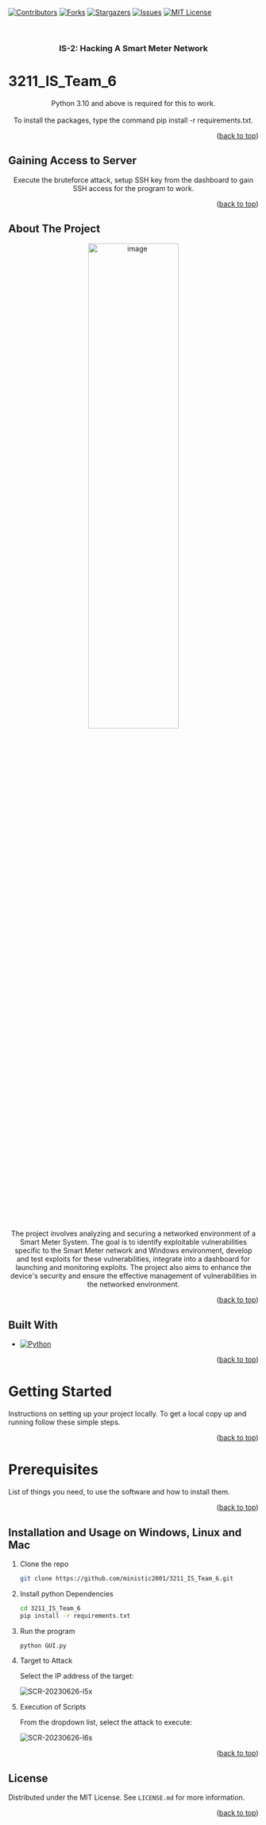 <a name="readme-top"></a>

[![Contributors][contributors-shield]][contributors-url]
[![Forks][forks-shield]][forks-url]
[![Stargazers][stars-shield]][stars-url]
[![Issues][issues-shield]][issues-url]
[![MIT License][license-shield]][license-url]


<!-- PROJECT LOGO -->
<br />
<div align="center">

<h3 align="center">IS-2: Hacking A Smart Meter Network</h3>

</div>

# 3211_IS_Team_6

<div align="center">
Python 3.10 and above is required for this to work.
</div>
<br />

<div align="center">
To install the packages, type the command pip install -r requirements.txt. 

</div>
<p align="right">(<a href="#readme-top">back to top</a>)</p>

## Gaining Access to Server

<div align="center">
  
Execute the bruteforce attack, setup SSH key from the dashboard to gain SSH access for the program to work.

</div>
<p align="right">(<a href="#readme-top">back to top</a>)</p>

<!-- ABOUT THE PROJECT -->
## About The Project
<div align="center">
  
<img width= 60% height=50% alt="image" src="https://github.com/ministic2001/3211_IS_Team_6/assets/94297073/0408425c-6371-4a4f-a764-ccde4915ee0b">
</div>

<br />

<div align="center">

The project involves analyzing and securing a networked environment of a Smart Meter System. The goal is to identify exploitable vulnerabilities specific to the Smart Meter network and Windows environment, develop and test exploits for these vulnerabilities, integrate into a dashboard for launching and monitoring exploits. The project also aims to enhance the device's security and ensure the effective management of vulnerabilities in the networked environment.
</div>

<p align="right">(<a href="#readme-top">back to top</a>)</p>



## Built With

* [![Python][Python-logo]][Python-url]

<p align="right">(<a href="#readme-top">back to top</a>)</p>


<!-- GETTING STARTED -->
# Getting Started

Instructions on setting up your project locally. To get a local copy up and running follow these simple steps.
<p align="right">(<a href="#readme-top">back to top</a>)</p>

# Prerequisites
List of things you need, to use the software and how to install them.
<p align="right">(<a href="#readme-top">back to top</a>)</p>

## Installation and Usage on Windows, Linux and Mac
1. Clone the repo
   ```sh
   git clone https://github.com/ministic2001/3211_IS_Team_6.git
   ```
2. Install python Dependencies
   ```sh
   cd 3211_IS_Team_6
   pip install -r requirements.txt
   ```
3. Run the program
   ```sh
   python GUI.py
   ```
   
4. Target to Attack

   Select the IP address of the target:
   
   ![SCR-20230626-l5x](https://github.com/ministic2001/3211_IS_Team_6/assets/94297073/00e9d49f-84e6-4c03-ac1c-bcfa34262d23)

5. Execution of Scripts

   From the dropdown list, select the attack to execute:
   
   ![SCR-20230626-l6s](https://github.com/ministic2001/3211_IS_Team_6/assets/94297073/4f1f28d7-07be-4435-a93e-3648716e7616)



<p align="right">(<a href="#readme-top">back to top</a>)</p>


<!-- LICENSE -->
## License

Distributed under the MIT License. See `LICENSE.md` for more information.

<p align="right">(<a href="#readme-top">back to top</a>)</p>


<!-- MARKDOWN LINKS & IMAGES -->
<!-- https://www.markdownguide.org/basic-syntax/#reference-style-links -->
[contributors-shield]: https://img.shields.io/github/contributors/ministic2001/3211_IS_Team_6.svg?style=for-the-badge
[contributors-url]: https://github.com/ministic2001/3211_IS_Team_6/graphs/contributors
[forks-shield]: https://img.shields.io/github/forks/ministic2001/3211_IS_Team_6.svg?style=for-the-badge
[forks-url]: https://github.com/ministic2001/3211_IS_Team_6/network/members
[stars-shield]: https://img.shields.io/github/stars/ministic2001/3211_IS_Team_6.svg?style=for-the-badge
[stars-url]: https://github.com/ministic2001/3211_IS_Team_6/stargazers
[issues-shield]: https://img.shields.io/github/issues/ministic2001/3211_IS_Team_6.svg?style=for-the-badge
[issues-url]: https://github.com/ministic2001/3211_IS_Team_6/issues
[license-shield]: https://img.shields.io/github/license/ministic2001/3211_IS_Team_6.svg?style=for-the-badge
[license-url]: https://github.com/ministic2001/3211_IS_Team_6/blob/master/LICENSE.md
[product-screenshot]: images/screenshot.png
[Python-logo]: https://img.shields.io/badge/python-3670A0?style=for-the-badge&logo=python&logoColor=ffdd54
[Python-url]: https://www.python.org/
